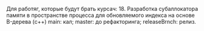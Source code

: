 Для работяг, которые будут брать курсач: 
18. Разработка субаллокатора памяти в пространстве процесса для обновляемого индекса на основе B-дерева (c++)
main: кал;
master: до рефакторинга;
releaseBrnch: релиз.
